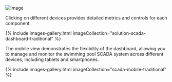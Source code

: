 ![image](https://img.thingsboard.io/solutions/swimming_pool_scada_system/scada-traditional-systems-1.png)

Clicking on different devices provides detailed metrics and controls for each component.

{% include images-gallery.html imageCollection="solution-scada-dashboard-traditional" %}

The mobile view demonstrates the flexibility of the dashboard, allowing you to manage and monitor the swimming pool SCADA system across different devices, including tablets and smartphones.

{% include images-gallery.html imageCollection="scada-mobile-traditional" %}

